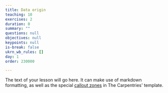 ```yaml
---
title: Data origin
teaching: 10
exercises: 2
duration: 0
summary: ""
questions: null
objectives: null
keypoints: null
is-break: false
ukrn_wb_rules: []
day: 1
order: 230000

---
```

The text of your lesson will go here.
It can make use of markdown formatting, as well as the special [callout zones](https://ukrn-open-research.github.io/ukrn-wb-lesson-templates/text-lesson/index.html#examples) in The Carpentries' template.
